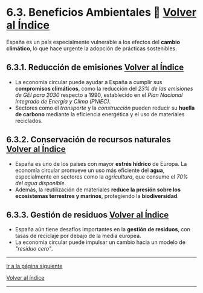 # 6.3. Beneficios Ambientales 🌱 [Volver al Índice](../indice_pisa3_C_manso.md)

España es un país especialmente vulnerable a los efectos del **cambio climático**, lo que hace urgente la adopción de prácticas sostenibles.

## 6.3.1. Reducción de emisiones [Volver al Índice](../indice_pisa3_C_manso.md)

- La economía circular puede ayudar a España a cumplir sus **compromisos climáticos**, como la reducción del *23% de las emisiones de GEI para 2030* respecto a 1990, establecido en el *Plan Nacional Integrado de Energía y Clima (PNIEC)*.
- Sectores como el *transporte* y la *construcción* pueden reducir su **huella de carbono** mediante la eficiencia energética y el uso de materiales reciclados.

## 6.3.2. Conservación de recursos naturales [Volver al Índice](../indice_pisa3_C_manso.md)

- España es uno de los países con mayor **estrés hídrico** de Europa. La economía circular promueve un uso más eficiente del **agua**, especialmente en sectores como la *agricultura*, que consume el *70% del agua disponible*.
- Además, la reutilización de materiales **reduce la presión sobre los ecosistemas terrestres y marinos**, protegiendo la **biodiversidad**.

## 6.3.3. Gestión de residuos [Volver al Índice](../indice_pisa3_C_manso.md)

- España aún tiene desafíos importantes en la **gestión de residuos**, con tasas de reciclaje por debajo de la media europea.
- La economía circular puede impulsar un cambio hacia un modelo de *"residuo cero"*.

---

[Ir a la página siguiente](./6.4_ahorros_reduccion_emisiones_manso.md)

[Volver al índice](../indice_pisa3_C.md)

---
